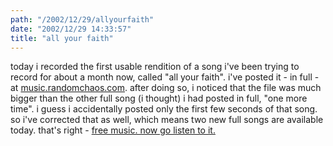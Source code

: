 ```yaml
---
path: "/2002/12/29/allyourfaith" 
date: "2002/12/29 14:33:57" 
title: "all your faith" 
---
```

today i recorded the first usable rendition of a song i've been trying to record for about a month now, called "all your faith". i've posted it - in full - at <a href="http://music.randomchaos.com/">music.randomchaos.com</a>. after doing so, i noticed that the file was much bigger than the other full song (i thought) i had posted in full, "one more time". i guess i accidentally posted only the first few seconds of that song. so i've corrected that as well, which means two new full songs are available today. that's right - <a href="http://music.randomchaos.com/">free music. now go listen to it.</a>